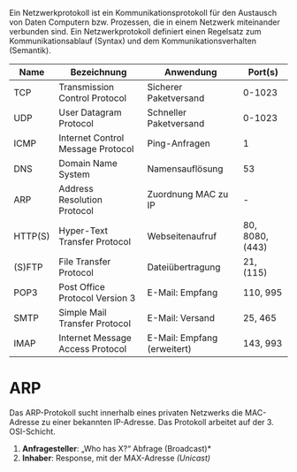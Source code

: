 Ein Netzwerkprotokoll ist ein Kommunikationsprotokoll für den Austausch von Daten Computern bzw. Prozessen, die in einem Netzwerk miteinander verbunden sind. Ein Netzwerkprotokoll definiert einen Regelsatz zum Kommunikationsablauf (Syntax) und dem Kommunikationsverhalten (Semantik).

| Name     | Bezeichnung                       | Anwendung                   | Port(s)         |
| -------- | --------------------------------- | --------------------------- | --------------- |
| TCP      | Transmission Control Protocol     | Sicherer Paketversand       | 0-1023          |
| UDP      | User Datagram Protocol            | Schneller Paketversand      | 0-1023          |
| ICMP     | Internet Control Message Protocol | Ping-Anfragen               | 1               |
| DNS      | Domain Name System                | Namensauflösung             | 53              |
| ARP      | Address Resolution Protocol       | Zuordnung MAC zu IP         | -               |
| HTTP(S)  | Hyper-Text Transfer Protocol      | Webseitenaufruf             | 80, 8080, (443) |
| (S)FTP   | File Transfer Protocol            | Dateiübertragung            | 21, (115)       |
| POP3     | Post Office Protocol Version 3    | E-Mail: Empfang             | 110, 995        |
| SMTP     | Simple Mail Transfer Protocol     | E-Mail: Versand             | 25, 465         |
| IMAP     | Internet Message Access Protocol  | E-Mail: Empfang (erweitert) | 143, 993        |

# ARP
Das ARP-Protokoll sucht innerhalb eines privaten Netzwerks die MAC-Adresse zu einer bekannten IP-Adresse. Das Protokoll arbeitet auf der 3. OSI-Schicht.

1. **Anfragesteller**: „Who has X?“ Abfrage (Broadcast)*
2. **Inhaber**: Response, mit der MAX-Adresse *(Unicast)*
